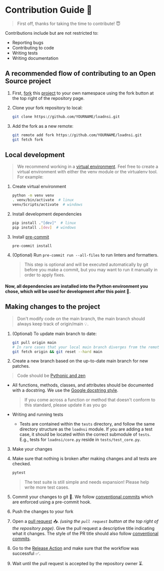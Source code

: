 # Contribution Guide 📖

> First off, thanks for taking the time to contribute! 😇

Contributions include but are not restricted to:
- Reporting bugs
- Contributing to code
- Writing tests
- Writing documentation

## A recommended flow of contributing to an Open Source project

1. First, [fork](https://github.com/Friskes/loadnsi/fork) this [project](https://github.com/Friskes/loadnsi) to your own namespace using the fork button at the top right of the repository page.

2. Clone your fork repository to local:
    ```bash
    git clone https://github.com/YOURNAME/loadnsi.git
    ```

3. Add the fork as a new remote:
    ```bash
    git remote add fork https://github.com/YOURNAME/loadnsi.git
    git fetch fork
    ```

## Local development

> We recommend working in a [virtual environment](https://docs.python.org/3/tutorial/venv.html). Feel free to create a virtual environment with either the venv module or the virtualenv tool. For example:

1. Create virtual environment
    ```bash
    python -m venv venv
    . venv/bin/activate  # linux
    venv/Scripts/activate  # windows
    ```

2. Install development dependencies
    ```bash
    pip install ."[dev]"  # linux
    pip install .[dev]  # windows
    ```

3. Install [pre-commit](https://pre-commit.com/)
    ```bash
    pre-commit install
    ```

4. (Optional) Run `pre-commit run --all-files` to run linters and formatters.
    > This step is optional and will be executed automatically by git before you make a commit, but you may want to run it manually in order to apply fixes.

#### Now, all dependencies are installed into the Python environment you chose, which will be used for development after this point 🎉.

## Making changes to the project

> Don't modify code on the main branch, the main branch should always keep track of origin/main 💡.

1. (Optional) To update main branch to date:
    ```bash
    git pull origin main
    # In rare cases that your local main branch diverges from the remote main:
    git fetch origin && git reset --hard main
    ```

2. Create a new branch based on the up-to-date main branch for new patches.

> Code should be [Pythonic and zen](https://peps.python.org/pep-0020/)

- All functions, methods, classes, and attributes should be documented with a docstring. We use the [Google docstring style](https://sphinxcontrib-napoleon.readthedocs.io/en/latest/example_google.html).
    > If you come across a function or method that doesn't conform to this standard, please update it as you go

- Writing and running tests
    - Tests are contained within the `tests` directory, and follow the same directory structure as the `loadnsi` module. If you are adding a test case, it should be located within the correct submodule of `tests`. E.g., tests for `loadnsi/core.py` reside in `tests/test_core.py`.

3. Make your changes

4. Make sure that nothing is broken after making changes and all tests are checked.
    ```bash
    pytest
    ```
    > The test suite is still simple and needs expansion! Please help write more test cases.

5. Commit your changes to git 📝. We follow [conventional commits](https://www.conventionalcommits.org/) which are enforced using a pre-commit hook.

6. Push the changes to your fork

7. Open a [pull request](https://docs.github.com/en/pull-requests) 📥. *(using the `pull request` button at the top right of the repository page)*. Give the pull request a descriptive title indicating what it changes. The style of the PR title should also follow [conventional commits](https://www.conventionalcommits.org/).

8. Go to the [Release Action](https://github.com/Friskes/loadnsi/actions/workflows/publish-to-pypi.yml) and make sure that the workflow was successful ✅.

9. Wait until the pull request is accepted by the repository owner ⏳.

